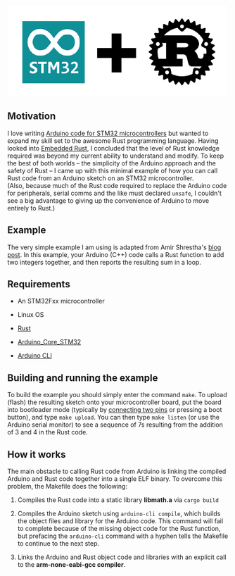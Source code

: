 <img src="logo.png" width=500>

## Motivation

I love writing [Arduino code for STM32
microcontrollers](https://github.com/stm32duino) but wanted to expand my skill
set to the awesome Rust programming language.  Having looked into [Embedded
Rust](https://docs.rust-embedded.org/book/), I concluded that the  level of
Rust knowledge required was beyond my current ability to understand and modify.
To keep the best of both worlds &ndash; the simplicity of the Arduino approach
and the safety of Rust &ndash; I came up with this minimal example of how you
can call Rust code from an Arduino sketch on an STM32 microcontroller.  
(Also, because much of the Rust code required to replace the Arduino code for peripherals,
serial comms and the like must declared ```unsafe```,  I couldn't see a big advantage
to giving up the convenience of Arduino to move entirely to Rust.)

## Example 

The very simple example I am using is adapted from Amir Shrestha's
[blog post](https://amirkoblog.wordpress.com/2018/07/05/calling-rust-code-from-c-c/).
In this example, your Arduino (C++) code calls a Rust function to add two integers
together, and then reports the resulting sum in a loop.

## Requirements

* An STM32Fxx microcontroller

* Linux OS

* [Rust](https://www.rust-lang.org/tools/install)

* [Arduino\_Core\_STM32](https://github.com/stm32duino/Arduino_Core_STM32)

* [Arduino CLI](https://arduino.github.io/arduino-cli/0.31/installation/)

## Building and running the example

To build the example you should simply enter the command ```make```.  To
upload (flash) the resulting sketch onto your microcontroller board, put the
board into bootloader mode (typically by
[connecting two pins](https://learn.adafruit.com/adafruit-stm32f405-feather-express/dfu-bootloader-details)
or pressing a boot button), and type ```make upload```.  You can then type ```make listen``` (or use the
Arduino serial monitor) to see a sequence of 7s resulting from the addition of 3 and 4 in the Rust code.

## How it works

The main obstacle to calling Rust code from Arduino is linking the compiled
Arduino and Rust code together into a single ELF binary.  To overcome this
problem, the Makefile does the following:

1. Compiles the Rust code into a static library <b>libmath.a</b> via ```cargo build```

2. Compiles the Arduino sketch using ```arduino-cli compile```, which builds the
object files and library for the Arduino code.  This command will fail to complete because
of the missing object code for the Rust function, but prefacing the ```arduino-cli```
command with a hyphen tells the Makefile to continue to the next step.

3. Links the Arduino and Rust object code and libraries with an explicit call to the
<b>arm-none-eabi-gcc compiler</b>.



